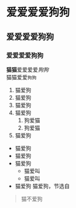 # 爱爱爱爱狗狗
## 爱爱爱爱狗狗
### 爱爱爱爱狗狗
**猫猫**爱爱爱爱*狗狗*   
猫猫爱爱`狗狗`
1. 猫爱狗
2. 猫爱狗
3. 猫爱狗
4. 猫爱狗
    1. 狗爱猫
    2. 狗爱猫
5. 猫爱狗
+ 猫爱狗
+ 猫爱狗
+ 猫爱狗
    + 猫爱叫
    + 猫爱叫
+ 猫爱狗
猫爱狗，节选自
> 猫不爱狗
